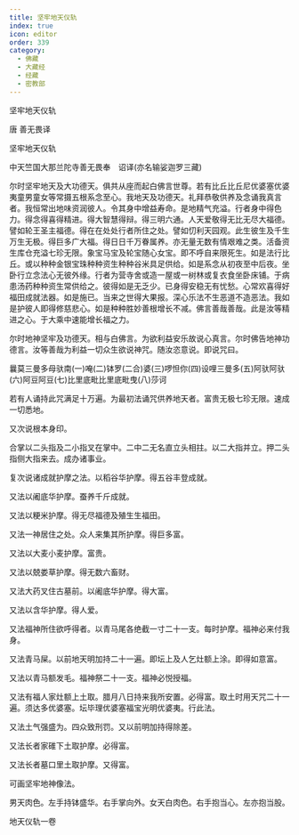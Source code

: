 ```yaml
---
title: 坚牢地天仪轨
index: true
icon: editor
order: 339
category:
  - 佛藏
  - 大藏经
  - 经藏
  - 密教部
---
```


  坚牢地天仪轨  

唐 善无畏译  

坚牢地天仪轨  

中天竺国大那兰陀寺善无畏奉　诏译(亦名输娑迦罗三藏)  

尔时坚牢地天及大功德天。俱共从座而起白佛言世尊。若有比丘比丘尼优婆塞优婆夷童男童女等常摄五根系念至心。我地天及功德天。礼拜恭敬供养及念诵我真言者。我恒常出地味资润彼人。令其身中增益寿命。是地精气充溢。行者身中得色力。得念得喜得精进。得大智慧得辩。得三明六通。人天爱敬得无比无尽大福德。譬如轮王圣主福德。得在在处处行者所住之处。譬如忉利天园观。此生彼生及千生万生无极。得巨多广大福。得日日千万眷属养。亦无量无数有情艰难之类。活备资生库仓充溢七珍无限。象宝马宝及轮宝随心女宝。即不呼自来限死生。如是法行比丘。或以种种金银宝珠种种资生种种谷米具足供给。如是系念从初夜至中后夜。坐卧行立念法心无彼外缘。行者为营寺舍或造一屋或一树林或复衣食坐卧床铺。于病患汤药种种资生常供给之。彼得如是无乏少。已身得安稳无有忧愁。心常欢喜得好福田成就法器。如是施已。当来之世得大果报。深心乐法不生恶道不造恶法。我如是护彼人即得修慈悲心。如是种种胜妙善根增长不减。佛言善哉善哉。此是汝等精进之心。于大乘中速能增长福之力。  

尔时地神坚牢及功德天。相与白佛言。为欲利益安乐故说心真言。尔时佛告地神功德言。汝等善哉为利益一切众生欲说神咒。随汝恣意说。即说咒曰。  

曩莫三曼多母驮南(一)唵(二)钵罗(二合)婆(三)啰怛你(四)设哩三曼多(五)阿驮阿驮(六)阿豆阿豆(七)比里底毗比里底毗曳(八)莎诃  

若有人诵持此咒满足十万遍。为最初法诵咒供养地天者。富贵无极七珍无限。速成一切悉地。  

又次说根本身印。  

合掌以二头指及二小指叉在掌中。二中二无名直立头相拄。以二大指并立。押二头指侧大指来去。成办诸事业。  

复次说诸成就护摩之法。以稻谷华护摩。得五谷丰登成就。  

又法以阇底华护摩。蚕养千斤成就。  

又法以粳米护摩。得无尽福德及殖生生福田。  

又法一神居住之处。众人来集其所护摩。得巨多富。  

又法以大麦小麦护摩。富贵。  

又法以兢娄草护摩。得无数六畜财。  

又法大药叉住古墓前。以阇底华护摩。得大富。  

又法以含华护摩。得人爱。  

又法福神所住欲呼得者。以青马尾各绝截一寸二十一支。每时护摩。福神必来付我身。  

又法青马屎。以前地天明加持二十一遍。即坛上及人乞灶额上涂。即得如意富。  

又法以青马额发毛。福神祭二十一支。福神必悦授福。  

又法有福人家灶额上土取。腊月八日持来我所安置。必得富。取土时用天咒二十一遍。须达多优婆塞。坛毕理优婆塞福宝光明优婆夷。行此法。  

又法土气强盛为。四众致刑罚。又以前明加持得除差。  

又法长者家碓下土取护摩。必得富。  

又法长者墓口里土取护摩。又得富。  

可画坚牢地神像法。  

男天肉色。左手持钵盛华。右手掌向外。女天白肉色。右手抱当心。左亦抱当股。  

地天仪轨一卷  
